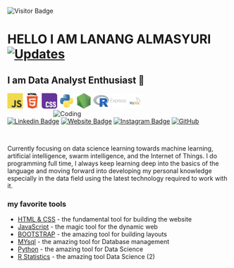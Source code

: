 ![Visitor Badge](https://visitor-badge.laobi.icu/badge?page_id=lngalmsyr.lngalmsyr)
# HELLO I AM LANANG ALMASYURI  <a href="https://github.com/lngalmsyr?tab=followers" target="_blank"><img alt="Updates" src="https://img.shields.io/badge/--000000?style=flat-square&logo=RSS&logoColor=white"></a>
## I am Data Analyst Enthusiast 🙌

<code><img height="35" src="https://raw.githubusercontent.com/github/explore/80688e429a7d4ef2fca1e82350fe8e3517d3494d/topics/javascript/javascript.png"></code>
<code><img height="35" src="https://raw.githubusercontent.com/github/explore/80688e429a7d4ef2fca1e82350fe8e3517d3494d/topics/html/html.png"></code>
<code><img height="35" src="https://raw.githubusercontent.com/github/explore/80688e429a7d4ef2fca1e82350fe8e3517d3494d/topics/css/css.png"></code>
<code><img height="35" src="https://raw.githubusercontent.com/github/explore/5c058a388828bb5fde0bcafd4bc867b5bb3f26f3/topics/python/python.png"></code>
<code><img height="35" src="https://raw.githubusercontent.com/github/explore/80688e429a7d4ef2fca1e82350fe8e3517d3494d/topics/nodejs/nodejs.png"></code>
<code><img height="35" src="https://raw.githubusercontent.com/github/explore/80688e429a7d4ef2fca1e82350fe8e3517d3494d/topics/r/r.png"></code>
<code><img height="35" src="https://raw.githubusercontent.com/github/explore/80688e429a7d4ef2fca1e82350fe8e3517d3494d/topics/express/express.png"></code>
<code><img height="35" src="https://raw.githubusercontent.com/github/explore/80688e429a7d4ef2fca1e82350fe8e3517d3494d/topics/mysql/mysql.png"></code>
<img align="right" alt="Coding" width="400" src="https://cdn.dribbble.com/users/1162077/screenshots/3848914/programmer.gif">
<br>
[![Linkedin Badge](https://img.shields.io/badge/-LinkedIn-0e76a8?style=flat-square&logo=Linkedin&logoColor=white)](https://www.linkedin.com/in/lanang-al-48a676216/)
[![Website Badge](https://img.shields.io/badge/Website-3b5998?style=flat-square&logo=google-chrome&logoColor=white)](http://garisdigital.com)
[![Instagram Badge](https://img.shields.io/badge/-Instagram-e4405f?style=flat-square&logo=Instagram&logoColor=white)](https://instagram.com/py.lngl_)
<a href="https://github.com/alwinw" target="_blank"><img alt="GitHub" src="https://img.shields.io/badge/@lngalmsyr-181717?style=flat-square&logo=GitHub&logoColor=white"></a>

<br>

Currently focusing on data science learning towards machine learning, artificial intelligence, swarm intelligence, and the Internet of Things. I do programming full time, I always keep learning deep into the basics of the language and moving forward into developing my personal knowledge especially in the data field using the latest technology required to work with it.

### my favorite tools

* [HTML & CSS](https://html.com/) - the fundamental tool for building the website
* [JavaScript](https://www.javascript.com/) - the magic tool for the dynamic web
* [BOOTSTRAP](https://getbootstrap.com/) - the amazing tool for building layouts
* [MYsql](https://www.mysql.com/) - the amazing tool for Database management
* [Python](https://www.python.org/) - the amazing tool for Data Science
* [R Statistics](https://www.r-project.org/) - the amazing tool Data Science (2)
